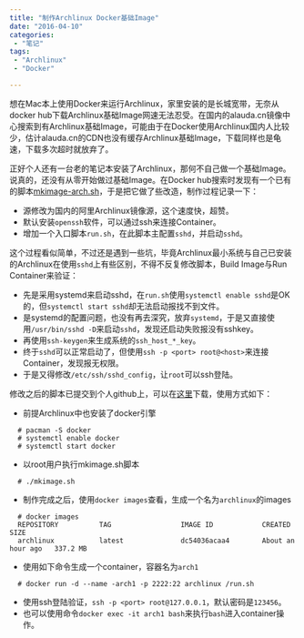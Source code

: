 ```yaml
---
title: "制作Archlinux Docker基础Image"
date: "2016-04-10"
categories:
 - "笔记"
tags:
 - "Archlinux"
 - "Docker"

---
```


想在Mac本上使用Docker来运行Archlinux，家里安装的是长城宽带，无奈从docker hub下载Archlinux基础Image网速无法忍受。在国内的alauda.cn镜像中心搜索到有Archlinux基础Image，可能由于在Docker使用Archlinux国内人比较少，估计alauda.cn的CDN也没有缓存Archlinux基础Image，下载同样也是龟速，下载多次超时就放弃了。

正好个人还有一台老的笔记本安装了Archlinux，那何不自己做一个基础Image。说真的，还没有从零开始做过基础Image。在Docker hub搜索时发现有一个已有的脚本[mkimage-arch.sh](https://github.com/docker/docker/blob/master/contrib/mkimage-arch.sh)，于是把它做了些改造，制作过程记录一下：
<!--more-->
  * 源修改为国内的阿里Archlinux镜像源，这个速度快，超赞。
  * 默认安装`openssh`软件，可以通过ssh来连接Container。
  * 增加一个入口脚本`run.sh`，在此脚本主配置`sshd`，并启动`sshd`。

这个过程看似简单，不过还是遇到一些坑，毕竟Archlinux最小系统与自己已安装的Archlinux在使用`sshd`上有些区别，不得不反复修改脚本，Build Image与Run Container来验证：

  * 先是采用systemd来启动sshd，在`run.sh`使用`systemctl enable sshd`是OK的，但`systemctl start sshd`却无法启动报找不到文件。
  * 是systemd的配置问题，也没有再去深究，放弃`systemd`，于是又直接使用`/usr/bin/sshd -D`来启动`sshd`，发现还启动失败报没有sshkey。
  * 再使用`ssh-keygen`来生成系统的`ssh_host_*_key`。
  * 终于`sshd`可以正常启动了，但使用`ssh -p <port> root@<host>`来连接Container，发现报无权限。
  * 于是又得修改`/etc/ssh/sshd_config`，让`root`可以ssh登陆。

修改之后的脚本已提交到个人github上，可以在[这里](https://github.com/xtfly/dockerimage)下载，使用方式如下：

  * 前提Archlinux中也安装了docker引擎
  ```
    # pacman -S docker
    # systemctl enable docker
    # systemctl start docker
  ```
  * 以root用户执行mkimage.sh脚本
  ```
    # ./mkimage.sh
  ```
  * 制作完成之后，使用`docker images`查看，生成一个名为`archlinux`的images
  ```
    # docker images
    REPOSITORY          TAG                 IMAGE ID            CREATED             SIZE
    archlinux           latest              dc54036acaa4        About an hour ago   337.2 MB
  ```
  * 使用如下命令生成一个container，容器名为`arch1`
  ```
    # docker run -d --name -arch1 -p 2222:22 archlinux /run.sh
  ```
  * 使用ssh登陆验证，`ssh -p <port> root@127.0.0.1`，默认密码是`123456`。
  * 也可以使用命令`docker exec -it arch1 bash`来执行`bash`进入container操作。
